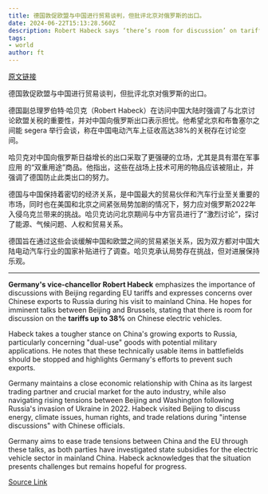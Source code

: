 ```yaml
---
title: 德国敦促欧盟与中国进行贸易谈判，但批评北京对俄罗斯的出口。
date: 2024-06-22T15:13:28.560Z
description: Robert Habeck says ‘there’s room for discussion’ on tariffs
tags: 
- world
author: ft
---
```


[原文链接](https://ft.com/content/9902c9f2-3664-4a23-a5a5-77bca4979d96)

德国敦促欧盟与中国进行贸易谈判，但批评北京对俄罗斯的出口。

德国副总理罗伯特·哈贝克（Robert Habeck）在访问中国大陆时强调了与北京讨论欧盟关税的重要性，并对中国向俄罗斯出口表示担忧。他希望北京和布鲁塞尔之间能 segera 举行会谈，称在中国电动汽车上征收高达38%的关税存在讨论空间。

哈贝克对中国向俄罗斯日益增长的出口采取了更强硬的立场，尤其是具有潜在军事应用 的“双重用途”商品。他指出，这些在战场上技术可用的物品应该被阻止，并强调了德国防止此类出口的努力。

德国与中国保持着密切的经济关系，是中国最大的贸易伙伴和汽车行业至关重要的市场，同时也在美国和北京之间紧张局势加剧的情况下，努力应对俄罗斯2022年入侵乌克兰带来的挑战。哈贝克访问北京期间与中方官员进行了“激烈讨论”，探讨了能源、气候问题、人权和贸易关系。

德国旨在通过这些会谈缓解中国和欧盟之间的贸易紧张关系，因为双方都对中国大陆电动汽车行业的国家补贴进行了调查。哈贝克承认局势存在挑战，但对进展保持乐观。

---

 **Germany's vice-chancellor Robert Habeck** emphasizes the importance of discussions with Beijing regarding EU tariffs and expresses concerns over Chinese exports to Russia during his visit to mainland China. He hopes for imminent talks between Beijing and Brussels, stating that there is room for discussion on the **tariffs up to 38%** on Chinese electric vehicles.

Habeck takes a tougher stance on China's growing exports to Russia, particularly concerning "dual-use" goods with potential military applications. He notes that these technically usable items in battlefields should be stopped and highlights Germany's efforts to prevent such exports.

Germany maintains a close economic relationship with China as its largest trading partner and crucial market for the auto industry, while also navigating rising tensions between Beijing and Washington following Russia's invasion of Ukraine in 2022. Habeck visited Beijing to discuss energy, climate issues, human rights, and trade relations during "intense discussions" with Chinese officials.

Germany aims to ease trade tensions between China and the EU through these talks, as both parties have investigated state subsidies for the electric vehicle sector in mainland China. Habeck acknowledges that the situation presents challenges but remains hopeful for progress.

[Source Link](https://ft.com/content/9902c9f2-3664-4a23-a5a5-77bca4979d96)

